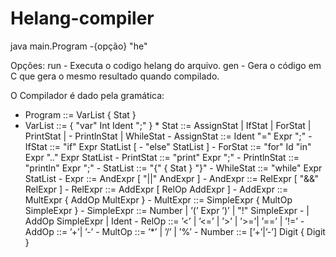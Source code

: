 # Helang-compiler

java main.Program -{opção} "<nome-arquivo>he"
  
  Opções: run - Executa o codigo helang do arquivo.
          gen - Gera o código em C que gera o mesmo resultado quando compilado.
  
  O Compilador é dado pela gramática:
  
* Program ::= VarList { Stat }
* VarList ::= { "var" Int Ident ";" }
        * Stat ::= AssignStat | IfStat | ForStat | PrintStat |
        - PrintlnStat | WhileStat
        - AssignStat ::= Ident "=" Expr ";"
        - IfStat ::= "if" Expr StatList [
        - "else" StatList ]
        - ForStat ::= "for" Id "in" Expr ".." Expr StatList
        - PrintStat ::= "print" Expr ";"
        - PrintlnStat ::= "println" Expr ";"
        - StatList ::= "{" { Stat } "}"
        - WhileStat ::= "while" Expr StatList
        - Expr ::= AndExpr [ "||" AndExpr ]
        - AndExpr ::= RelExpr [ "&&" RelExpr ]
        - RelExpr ::= AddExpr [ RelOp AddExpr ]
        - AddExpr ::= MultExpr { AddOp MultExpr }
        - MultExpr ::= SimpleExpr { MultOp SimpleExpr }
        - SimpleExpr ::= Number | ’(’ Expr ’)’ | "!" SimpleExpr
        - | AddOp SimpleExpr | Ident
        - RelOp ::= ’<’ | ’<=’ | ’>’ | ’>=’| ’==’ | ’!=’
        - AddOp ::= ’+’| ’-’
        - MultOp ::= ’*’ | ’/’ | ’%’
        - Number ::= [’+’|’-’] Digit { Digit }
